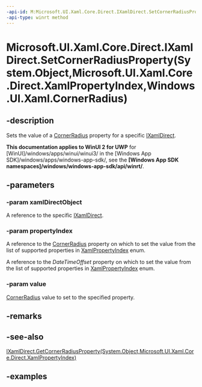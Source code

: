 ```yaml
---
-api-id: M:Microsoft.UI.Xaml.Core.Direct.IXamlDirect.SetCornerRadiusProperty(System.Object,Microsoft.UI.Xaml.Core.Direct.XamlPropertyIndex,Windows.UI.Xaml.CornerRadius)
-api-type: winrt method
---
```


# Microsoft.UI.Xaml.Core.Direct.IXamlDirect.SetCornerRadiusProperty(System.Object,Microsoft.UI.Xaml.Core.Direct.XamlPropertyIndex,Windows.UI.Xaml.CornerRadius)

<!--
public void SetCornerRadiusProperty (object xamlDirectObject, Microsoft.UI.Xaml.Core.Direct.XamlPropertyIndex propertyIndex, Windows.UI.Xaml.CornerRadius value);
-->

## -description

Sets the value of a [CornerRadius](/uwp/api/windows.ui.xaml.cornerradius) property for a specific [IXamlDirect](ixamldirect.md).

**This documentation applies to WinUI 2 for UWP** for [WinUI]/windows/apps/winui/winui3/ in the [Windows App SDK]/windows/apps/windows-app-sdk/, see the **[Windows App SDK namespaces]/windows/windows-app-sdk/api/winrt/**.

## -parameters

### -param xamlDirectObject

A reference to the specific [IXamlDirect](ixamldirect.md).

### -param propertyIndex

A reference to the [CornerRadius](/uwp/api/windows.ui.xaml.cornerradius) property on which to set the value from the list of supported properties in [XamlPropertyIndex](xamlpropertyindex.md) enum.

A reference to the *DateTimeOffset* property on which to set the value from the list of supported properties in [XamlPropertyIndex](xamlpropertyindex.md) enum.

### -param value

[CornerRadius](/uwp/api/windows.ui.xaml.cornerradius) value to set to the specified property.

## -remarks

## -see-also

[IXamlDirect.GetCornerRadiusProperty(System.Object,Microsoft.UI.Xaml.Core.Direct.XamlPropertyIndex)](ixamldirect_getcornerradiusproperty_1274645630.md)

## -examples

